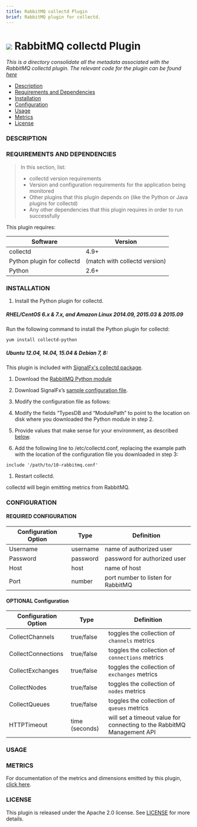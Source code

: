 ```yaml
---
title: RabbitMQ collectd Plugin
brief: RabbitMQ plugin for collectd.
---
```


# ![](https://github.com/signalfx/integrations/blob/master/collectd-rabbitmq/img/integrations_rabbitmq.png) RabbitMQ collectd Plugin

_This is a directory consolidate all the metadata associated with the RabbitMQ collectd plugin. The relevant code for the plugin can be found [here](https://github.com/signalfx/collectd-rabbitmq)_

- [Description](#description)
- [Requirements and Dependencies](#requirements-and-dependencies)
- [Installation](#installation)
- [Configuration](#configuration)
- [Usage](#usage)
- [Metrics](#metrics)
- [License](#license)

### DESCRIPTION


### REQUIREMENTS AND DEPENDENCIES

>In this section, list:
>- collectd version requirements
>- Version and configuration requirements for the application being monitored
>- Other plugins that this plugin depends on (like the Python or Java plugins for collectd)
>- Any other dependencies that this plugin requires in order to run successfully

This plugin requires:

| Software          | Version        |
|-------------------|----------------|
| collectd | 4.9+ |
| Python plugin for collectd | (match with collectd version) |
| Python |  2.6+  |

### INSTALLATION

1. Install the Python plugin for collectd.

 ##### RHEL/CentOS 6.x & 7.x, and Amazon Linux 2014.09, 2015.03 & 2015.09

 Run the following command to install the Python plugin for collectd:
 ```
 yum install collectd-python
 ```
 ##### Ubuntu 12.04, 14.04, 15.04 & Debian 7, 8:

 This plugin is included with [SignalFx's collectd package](https://github.com/signalfx/integrations/tree/master/collectd).

1. Download the [RabbitMQ Python module]( https://github.com/signalfx/collectd-rabbitmq/)

1. Download SignalFx’s [sample configuration file](https://github.com/signalfx/integrations/collectd-docker/10-rabbitmq.conf).

1. Modify the configuration file as follows:

 1. Modify the fields “TypesDB and “ModulePath” to point to the location on disk where you downloaded the Python module in step 2.

 1. Provide values that make sense for your environment, as described [below](#configuration).

1. Add the following line to /etc/collectd.conf, replacing the example path with the location of the configuration file you downloaded in step 3:
 ```
 include '/path/to/10-rabbitmq.conf'
 ```
1. Restart collectd.

collectd will begin emitting metrics from RabbitMQ.

### CONFIGURATION

#### REQUIRED CONFIGURATION

| Configuration Option | Type | Definition |
|----------------------|------|------------|
| Username | username| name of authorized user |
| Password | password| password for authorized user|
|Host | host| name of host |
|Port| number | port number to listen for RabbitMQ |

#### OPTIONAL Configuration

| Configuration Option | Type | Definition |
|----------------------|------|------------|
|CollectChannels| true/false| toggles the collection of `channels` metrics |
|CollectConnections| true/false| toggles the collection of `connections` metrics|
|CollectExchanges |true/false| toggles the collection of `exchanges` metrics|
|CollectNodes |true/false| toggles the collection of `nodes` metrics|
|CollectQueues | true/false | toggles the collection of `queues` metrics|
| HTTPTimeout | time (seconds) | will set a timeout value for connecting to the RabbitMQ Management API|

### USAGE


### METRICS

For documentation of the metrics and dimensions emitted by this plugin, [click here](././docs).

### LICENSE

This plugin is released under the Apache 2.0 license. See [LICENSE](https://github.com/signalfx/collectd-rabbitmq/blob/master/LICENSE) for more details.
